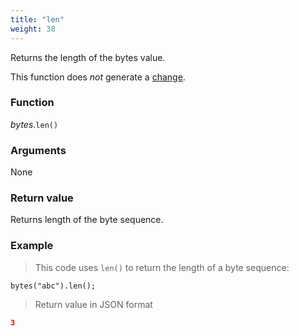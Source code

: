 ```yaml
---
title: "len"
weight: 38
---
```


Returns the length of the bytes value.

This function does *not* generate a [change](../../../overview/changes).

### Function

*bytes*.`len()`

### Arguments

None

### Return value

Returns length of the byte sequence.

### Example

> This code uses `len()` to return the length of a byte sequence:

```thingsdb,json_response
bytes("abc").len();
```

> Return value in JSON format

```json
3
```
